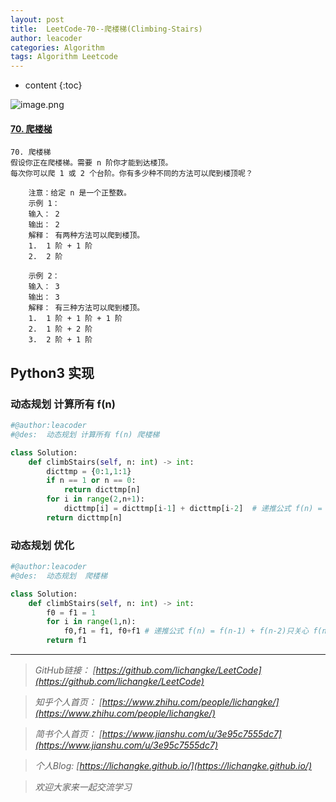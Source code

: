```yaml
---
layout: post
title:  LeetCode-70--爬楼梯(Climbing-Stairs)
author: leacoder
categories: Algorithm 
tags: Algorithm Leetcode
---
```


* content
{:toc}

![image.png](https://upload-images.jianshu.io/upload_images/16846478-ae7b0ba3a257b970.png?imageMogr2/auto-orient/strip%7CimageView2/2/w/1240)

#### [70\. 爬楼梯](https://leetcode-cn.com/problems/climbing-stairs/)

    70. 爬楼梯
    假设你正在爬楼梯。需要 n 阶你才能到达楼顶。
    每次你可以爬 1 或 2 个台阶。你有多少种不同的方法可以爬到楼顶呢？

        注意：给定 n 是一个正整数。
        示例 1：
        输入： 2
        输出： 2
        解释： 有两种方法可以爬到楼顶。
        1.  1 阶 + 1 阶
        2.  2 阶

        示例 2：
        输入： 3
        输出： 3
        解释： 有三种方法可以爬到楼顶。
        1.  1 阶 + 1 阶 + 1 阶
        2.  1 阶 + 2 阶
        3.  2 阶 + 1 阶

## Python3 实现
### 动态规划 计算所有 f(n) 
```python
#@author:leacoder
#@des:  动态规划 计算所有 f(n) 爬楼梯

class Solution:
    def climbStairs(self, n: int) -> int:
        dicttmp = {0:1,1:1}
        if n == 1 or n == 0:
            return dicttmp[n]
        for i in range(2,n+1):
            dicttmp[i] = dicttmp[i-1] + dicttmp[i-2]  # 递推公式 f(n) = f(n-1) + f(n-2)
        return dicttmp[n]
```
### 动态规划 优化
```python
#@author:leacoder
#@des:  动态规划  爬楼梯

class Solution:
    def climbStairs(self, n: int) -> int:
        f0 = f1 = 1
        for i in range(1,n):
            f0,f1 = f1, f0+f1 # 递推公式 f(n) = f(n-1) + f(n-2)只关心 f(n-1) f(n-2)不必要所有f
        return f1
```

----
>*GitHub链接：*
>*[https://github.com/lichangke/LeetCode](https://github.com/lichangke/LeetCode)*

>*知乎个人首页：*
>*[https://www.zhihu.com/people/lichangke/](https://www.zhihu.com/people/lichangke/)*

>*简书个人首页：*
>*[https://www.jianshu.com/u/3e95c7555dc7](https://www.jianshu.com/u/3e95c7555dc7)*

>*个人Blog:*
>*[https://lichangke.github.io/](https://lichangke.github.io/)*

>*欢迎大家来一起交流学习*

